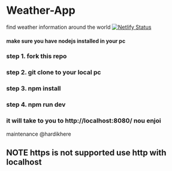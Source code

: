 # Weather-App
find weather information around the world
[![Netlify Status](https://api.netlify.com/api/v1/badges/d3a003cf-dedb-48b5-b0c0-16cf834b874f/deploy-status)](https://app.netlify.com/sites/weather-app-pce/deploys)
#### make sure you have nodejs installed in your pc
### step 1. fork this repo
### step 2. git clone to your local pc
### step 3. npm install
### step 4. npm run dev 
### it will take to you to http://localhost:8080/ nou enjoi
maintenance @hardikhere
## NOTE https is not supported use http with localhost

